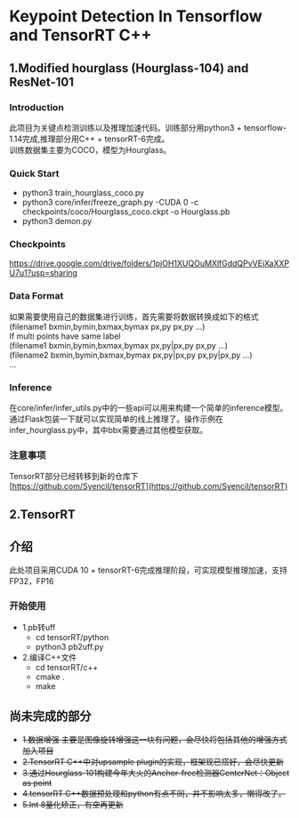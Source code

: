 # Keypoint Detection In Tensorflow and TensorRT C++
## 1.Modified hourglass (Hourglass-104) and ResNet-101<br>

### Introduction
此项目为关键点检测训练以及推理加速代码。训练部分用python3 + tensorflow-1.14完成,推理部分用C++ + tensorRT-6完成。<br>
训练数据集主要为COCO，模型为Hourglass。

### Quick Start
* python3 train_hourglass_coco.py <br>
* python3 core/infer/freeze_graph.py -CUDA 0 -c checkpoints/coco/Hourglass_coco.ckpt -o Hourglass.pb <br>
* python3 demon.py<br>

### Checkpoints
https://drive.google.com/drive/folders/1pjOH1XUQOuMXlfGddQPvVEjXaXXPU7u1?usp=sharing <br>

### Data Format
如果需要使用自己的数据集进行训练，首先需要将数据转换成如下的格式 <br>
(filename1 bxmin,bymin,bxmax,bymax px,py px,py ...) <br>
If multi points have same label<br>
(filename1 bxmin,bymin,bxmax,bymax px,py|px,py px,py ...) <br>
(filename2 bxmin,bymin,bxmax,bymax px,py|px,py px,py|px,py ...) <br>
...<br>


### Inference
在core/infer/infer_utils.py中的一些api可以用来构建一个简单的inference模型。通过Flask包装一下就可以实现简单的线上推理了。操作示例在infer_hourglass.py中，其中bbx需要通过其他模型获取。<br>

### 注意事项
TensorRT部分已经转移到新的仓库下<br>
[https://github.com/Syencil/tensorRT](https://github.com/Syencil/tensorRT)

## 2.TensorRT
## 介绍
此处项目采用CUDA 10 + tensorRT-6完成推理阶段，可实现模型推理加速，支持FP32，FP16
### 开始使用
* 1.pb转uff
	* cd tensorRT/python
	* python3 pb2uff.py
* 2.编译C++文件
	* cd tensorRT/c++
	* cmake .
	* make


## 尚未完成的部分
* ~~1.数据增强 主要是图像旋转增强这一块有问题，会尽快将包括其他的增强方式加入项目~~
* ~~2.TensorRT C++中对upsample plugin的实现，框架现已搭好，会尽快更新~~
* ~~3.通过Hourglass-101构建今年大火的Anchor-free检测器CenterNet：Object as point~~
* ~~4.tensorRT C++数据预处理和python有点不同，并不影响太多，懒得改了。~~
* ~~5.Int 8量化矫正，有空再更新~~

